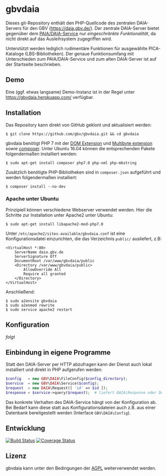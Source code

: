 # gbvdaia

Dieses git-Repository enthält den PHP-Quellcode des zentralen DAIA-Servers für
den GBV (<https://daia.gbv.de/>). Der zentrale DAIA-Server bietet gegenüber dem
[PAIA/DAIA-Service] nur *eingeschränkte Funktionalität*, da nicht direkt auf
das Ausleihsystem zugegriffen wird.

Unterstützt werden lediglich rudimentäre Funktionen für ausgewählte
PICA-Kataloge (LBS-Bibliotheken).  Der genaue Funktionsumfang mit Unterschieden
zum PAIA/DAIA-Service und zum alten DAIA-Server ist auf der Startseite
beschrieben.


## Demo

Eine (ggf. etwas langsame) Demo-Instanz ist in der Regel unter
<https://gbvdaia.herokuapp.com/> verfügbar.


## Installation

Das Repository kann direkt von GitHub geklont und aktualisiert werden:

    $ git clone https://github.com/gbv/gbvdaia.git && cd gbvdaia

gbvdaia benötigt PHP 7 mit der [DOM Extension] und [Multibyte extension] sowie
[composer]. Unter Ubuntu 16.04 können die entsprechenden Pakete folgendermaßen
installiert werden:

    $ sudo apt-get install composer php7.0 php-xml php-mbstring

Zusätzlich benötigte PHP-Bibliotheken sind in `composer.json` aufgeführt und
werden folgendermaßen installiert:

    $ composer install --no-dev

### Apache unter Ubuntu

Prinzipiell können verschiedene Webserver verwendet werden. Hier die Schritte
zur Installation unter Apache2 unter Ubuntu:

    $ sudo apt-get install libapache2-mod-php7.0

Unter `/etc/apache2/sites-available/gbvdaia.conf` ist eine Konfigurationsdatei
einzurichten, die das Verzeichnis `public/` ausliefert, z.B:

    <VirtualHost *:80>
        ServerName daia.gbv.de
        ServerSignature Off
        DocumentRoot /var/www/gbvdaia/public
        <Directory /var/www/gbvdaia/public>
            AllowOverride All 
            Require all granted
        </Directory>
    </VirtualHost>

Anschließend:

    $ sudo a2ensite gbvdaia
    $ sudo a2enmod rewrite
    $ sudo service apache2 restart


## Konfiguration

*folgt*

## Einbindung in eigene Programme

Statt den DAIA-Server per HTTP abzufragen kann der Dienst auch lokal
installiert und direkt in PHP aufgerufen werden:

~~~php
$config   = new GBV\DAIA\FileConfig($config_directory);
$service  = new GBV\DAIA\Service($config);
$request  = new DAIA\Request([ 'id' => $id ]);
$response = $service->query($request);  # liefert DAIA\Response oder DAIA\Error
~~~

Das konkrete Verhalten des DAIA-Service hängt von der Konfiguration ab. Bei
Bedarf kann diese statt aus Konfigurationsdateien auch z.B. aus einer Datenbank
bereitgestellt werden (Interface `GBV\DAIA\Config`).


## Entwicklung

[![Build Status](https://travis-ci.org/gbv/gbvdaia.svg?branch=master)](https://travis-ci.org/gbv/gbvdaia)
[![Coverage Status](https://coveralls.io/repos/gbv/gbvdaia/badge.svg?branch=master)](https://coveralls.io/r/gbv/gbvdaia)


## Lizenz

gbvdaia kann unter den Bedingungen der [AGPL] weiterverwendet werden.


[PAIA/DAIA-Service]: https://www.gbv.de/Verbundzentrale/serviceangebote/paia-service
[DOM Extension]: https://secure.php.net/manual/en/book.dom.php
[Multibyte Extension]: https://secure.php.net/manual/en/book.mbstring.php
[composer]: https://getcomposer.org/
[AGPL]: https://de.wikipedia.org/wiki/GNU_Affero_General_Public_License
